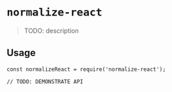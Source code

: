 # `normalize-react`

> TODO: description

## Usage

```
const normalizeReact = require('normalize-react');

// TODO: DEMONSTRATE API
```
